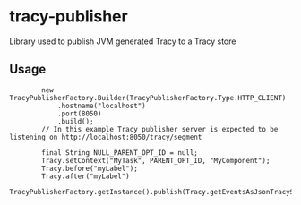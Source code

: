 # tracy-publisher
Library used to publish JVM generated Tracy to a Tracy store

## Usage
```
		new TracyPublisherFactory.Builder(TracyPublisherFactory.Type.HTTP_CLIENT)
			.hostname("localhost")
			.port(8050)
			.build();
		// In this example Tracy publisher server is expected to be listening on http://localhost:8050/tracy/segment
			
		final String NULL_PARENT_OPT_ID = null;
		Tracy.setContext("MyTask", PARENT_OPT_ID, "MyComponent");
		Tracy.before("myLabel");
		Tracy.after("myLabel")
		TracyPublisherFactory.getInstance().publish(Tracy.getEventsAsJsonTracySegment())
```